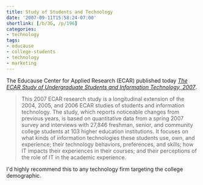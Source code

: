 ```yaml
---
title: Study of Students and Technology
date: '2007-09-11T15:58:24-07:00'
shortlink: [/b/3G, /p/196]
categories:
- technology
tags:
- educause
- college-students
- technology
- marketing
---
```

The Educause Center for Applied Research (ECAR) published today <cite>[The ECAR Study of Undergraduate Students and
Information Technology, 2007][study]</cite>.

> This 2007 ECAR research study is a longitudinal extension of the 2004, 2005, and 2006 ECAR studies of students and
> information technology. The study, which reports noticeable changes from previous years, is based on quantitative data
> from a spring 2007 survey and interviews with 27,846 freshman, senior, and community college students at 103 higher
> education institutions. It focuses on what kinds of information technologies these students use, own, and experience;
> their technology behaviors, preferences, and skills; how IT impacts their experiences in their courses; and their
> perceptions of the role of IT in the academic experience.

I'd highly recommend this to any technology firm targeting the college demographic.

[study]: https://web.archive.org/web/20070911/http://connect.educause.edu/library/abstract/TheECARStudyofUnderg/45075
